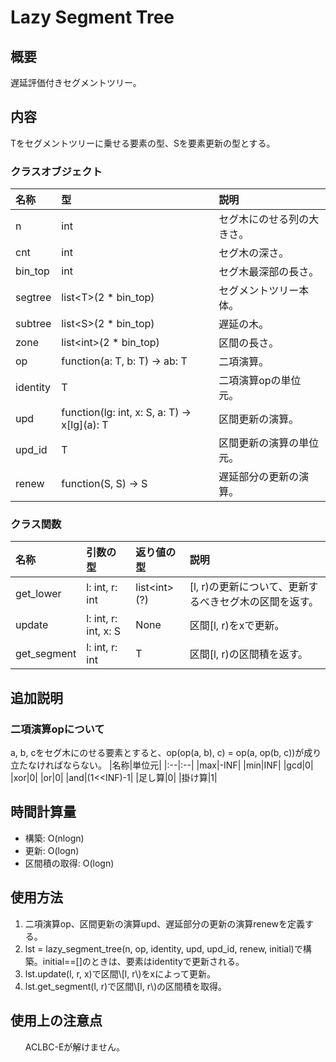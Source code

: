 # Lazy Segment Tree
## 概要
遅延評価付きセグメントツリー。

## 内容
Tをセグメントツリーに乗せる要素の型、Sを要素更新の型とする。
### クラスオブジェクト
|名称|型|説明|
|:--|:--|:--|
|n|int|セグ木にのせる列の大きさ。|
|cnt|int|セグ木の深さ。|
|bin_top|int|セグ木最深部の長さ。|
|segtree|list\<T\>(2 * bin_top)|セグメントツリー本体。|
|subtree|list\<S\>(2 * bin_top)|遅延の木。|
|zone|list\<int\>(2 * bin_top)|区間の長さ。|
|op|function(a: T, b: T) -> ab: T|二項演算。|
|identity|T|二項演算opの単位元。|
|upd|function(lg: int, x: S, a: T) -> x[lg]\(a\): T|区間更新の演算。|
|upd_id|T|区間更新の演算の単位元。|
|renew|function(S, S) -> S|遅延部分の更新の演算。|
### クラス関数
|名称|引数の型|返り値の型|説明|
|:--|:--|:--|:--|
|get_lower|l: int, r: int|list\<int\>(?)|\[l, r\)の更新について、更新するべきセグ木の区間を返す。|
|update|l: int, r: int, x: S|None|区間\[l, r\)をxで更新。|
|get_segment|l: int, r: int|T|区間\[l, r\)の区間積を返す。|

## 追加説明
### 二項演算opについて
a, b, cをセグ木にのせる要素とすると、op(op(a, b), c) = op(a, op(b, c))が成り立たなければならない。
|名称|単位元|
|:--|:--|
|max|-INF|
|min|INF|
|gcd|0|
|xor|0|
|or|0|
|and|(1<<INF)-1|
|足し算|0|
|掛け算|1|

## 時間計算量
<ul>
    <li>構築: O(nlogn)</li>
    <li>更新: O(logn)</li>
    <li>区間積の取得: O(logn)</li>
</ul>

## 使用方法
<ol>
    <li>二項演算op、区間更新の演算upd、遅延部分の更新の演算renewを定義する。</li>
    <li>lst = lazy_segment_tree(n, op, identity, upd, upd_id, renew, initial)で構築。initial==[]のときは、要素はidentityで更新される。</li>
    <li>lst.update(l, r, x)で区間\[l, r\)をxによって更新。</li>
    <li>lst.get_segment(l, r)で区間\[l, r\)の区間積を取得。</li>
</ol>

## 使用上の注意点
<ul>ACLBC-Eが解けません。</ul>
